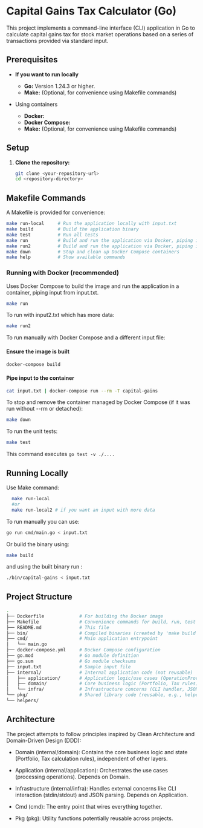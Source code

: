 # Capital Gains Tax Calculator (Go)

This project implements a command-line interface (CLI) application in Go to calculate capital gains tax for stock market operations based on a series of transactions provided via standard input.


## Prerequisites

*   **If you want to run locally**
    * **Go:** Version 1.24.3 or higher.
    * **Make:** (Optional, for convenience using Makefile commands)
    

* Using containers
  *   **Docker:** 
  *   **Docker Compose:** 
  *   **Make:** (Optional, for convenience using Makefile commands)

## Setup

1.  **Clone the repository:**
    ```bash
    git clone <your-repository-url>
    cd <repository-directory>
    ```


## Makefile Commands

A Makefile is provided for convenience:

```bash
make run-local     # Run the application locally with input.txt
make build         # Build the application binary
make test          # Run all tests
make run           # Build and run the application via Docker, piping input.txt (std input from challenge)
make run2          # Build and run the application via Docker, piping input2.txt (which has more data)
make down          # Stop and clean up Docker Compose containers
make help          # Show available commands
```


### Running with Docker (recommended)

Uses Docker Compose to build the image and run the application in a container, piping input from input.txt. 
```bash
make run
```

To run with input2.txt which has more data:

```bash
make run2
```

To run manually with Docker Compose and a different input file:


#### Ensure the image is built
```bash
docker-compose build
```

#### Pipe input to the container

```bash
cat input.txt | docker-compose run --rm -T capital-gains
```



To stop and remove the container managed by Docker Compose (if it was run without --rm or detached):

```bash
make down
```

To run the unit tests:

```bash
make test
```
This command executes `go test -v ./....`



## Running Locally

Use Make command:

```bash
  make run-local
  #or
  make run-local2 # if you want an input with more data
```

To run manually you can use: 

```bash
go run cmd/main.go < input.txt
```

Or build the binary using: 
```bash
make build
```

and using the built binary run :
```bash
./bin/capital-gains < input.txt
```

## Project Structure

```bash
.
├── Dockerfile             # For building the Docker image
├── Makefile               # Convenience commands for build, run, test
├── README.md              # This file
├── bin/                   # Compiled binaries (created by 'make build')
├── cmd/                   # Main application entrypoint
│   └── main.go
├── docker-compose.yml     # Docker Compose configuration
├── go.mod                 # Go module definition
├── go.sum                 # Go module checksums
├── input.txt              # Sample input file
├── internal/              # Internal application code (not reusable)
│   ├── application/       # Application logic/use cases (OperationProcessor)
│   ├── domain/            # Core business logic (Portfolio, Tax rules)
│   └── infra/             # Infrastructure concerns (CLI handler, JSON parsing)
└── pkg/                   # Shared library code (reusable, e.g., helpers)
└── helpers/
```

## Architecture

The project attempts to follow principles inspired by Clean Architecture and Domain-Driven Design (DDD):

* Domain (internal/domain): Contains the core business logic and state (Portfolio, Tax calculation rules), independent of other layers.


* Application (internal/application): Orchestrates the use cases (processing operations). Depends on Domain.


* Infrastructure (internal/infra): Handles external concerns like CLI interaction (stdin/stdout) and JSON parsing. Depends on Application.


* Cmd (cmd): The entry point that wires everything together.


* Pkg (pkg): Utility functions potentially reusable across projects.







    